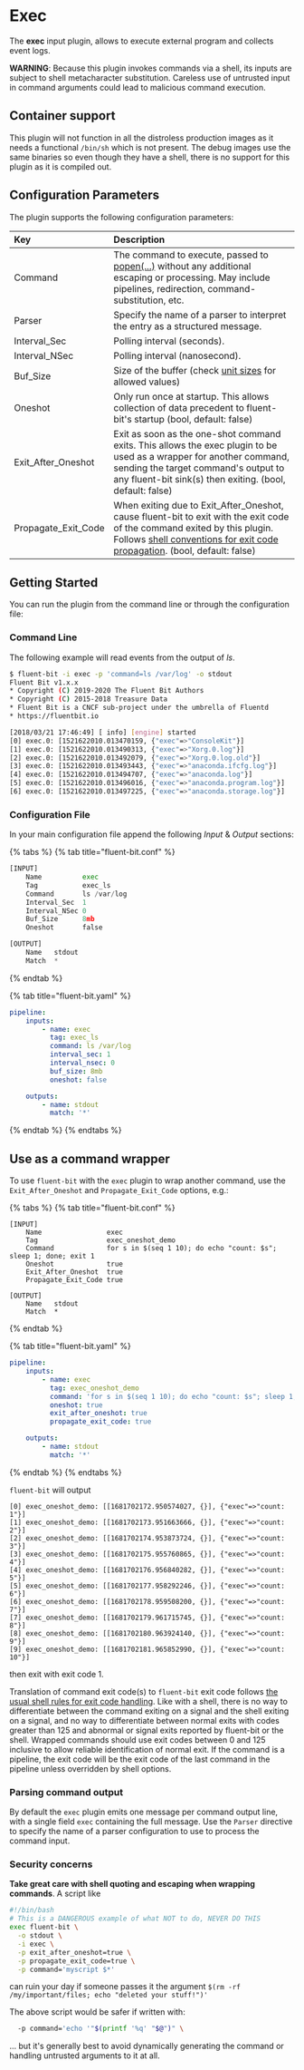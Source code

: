 # Exec

The **exec** input plugin, allows to execute external program and collects event logs.

**WARNING**: Because this plugin invokes commands via a shell, its inputs are
subject to shell metacharacter substitution. Careless use of untrusted input in
command arguments could lead to malicious command execution.

## Container support

This plugin will not function in all the distroless production images as it needs a functional `/bin/sh` which is not present.
The debug images use the same binaries so even though they have a shell, there is no support for this plugin as it is compiled out.

## Configuration Parameters

The plugin supports the following configuration parameters:

| Key | Description |
| :--- | :--- |
| Command | The command to execute, passed to [popen(...)](https://man7.org/linux/man-pages/man3/popen.3.html) without any additional escaping or processing. May include pipelines, redirection, command-substitution, etc. |
| Parser | Specify the name of a parser to interpret the entry as a structured message. |
| Interval\_Sec | Polling interval \(seconds\). |
| Interval\_NSec | Polling interval \(nanosecond\). |
| Buf\_Size | Size of the buffer \(check [unit sizes](../../administration/configuring-fluent-bit/unit-sizes.md) for allowed values\) |
| Oneshot | Only run once at startup. This allows collection of data precedent to fluent-bit's startup (bool, default: false) |
| Exit\_After\_Oneshot | Exit as soon as the one-shot command exits. This allows the exec plugin to be used as a wrapper for another command, sending the target command's output to any fluent-bit sink(s) then exiting. (bool, default: false) |
| Propagate\_Exit\_Code | When exiting due to Exit\_After\_Oneshot, cause fluent-bit to exit with the exit code of the command exited by this plugin. Follows [shell conventions for exit code propagation](https://www.gnu.org/software/bash/manual/html_node/Exit-Status.html). (bool, default: false) |

## Getting Started

You can run the plugin from the command line or through the configuration file:

### Command Line

The following example will read events from the output of _ls_.

```bash
$ fluent-bit -i exec -p 'command=ls /var/log' -o stdout
Fluent Bit v1.x.x
* Copyright (C) 2019-2020 The Fluent Bit Authors
* Copyright (C) 2015-2018 Treasure Data
* Fluent Bit is a CNCF sub-project under the umbrella of Fluentd
* https://fluentbit.io

[2018/03/21 17:46:49] [ info] [engine] started
[0] exec.0: [1521622010.013470159, {"exec"=>"ConsoleKit"}]
[1] exec.0: [1521622010.013490313, {"exec"=>"Xorg.0.log"}]
[2] exec.0: [1521622010.013492079, {"exec"=>"Xorg.0.log.old"}]
[3] exec.0: [1521622010.013493443, {"exec"=>"anaconda.ifcfg.log"}]
[4] exec.0: [1521622010.013494707, {"exec"=>"anaconda.log"}]
[5] exec.0: [1521622010.013496016, {"exec"=>"anaconda.program.log"}]
[6] exec.0: [1521622010.013497225, {"exec"=>"anaconda.storage.log"}]
```

### Configuration File

In your main configuration file append the following _Input_ & _Output_ sections:

{% tabs %}
{% tab title="fluent-bit.conf" %}
```python
[INPUT]
    Name          exec
    Tag           exec_ls
    Command       ls /var/log
    Interval_Sec  1
    Interval_NSec 0
    Buf_Size      8mb
    Oneshot       false

[OUTPUT]
    Name   stdout
    Match  *
```
{% endtab %}

{% tab title="fluent-bit.yaml" %}
```yaml
pipeline:
    inputs:
        - name: exec
          tag: exec_ls
          command: ls /var/log
          interval_sec: 1
          interval_nsec: 0
          buf_size: 8mb
          oneshot: false

    outputs:
        - name: stdout
          match: '*'
```
{% endtab %}
{% endtabs %}

## Use as a command wrapper

To use `fluent-bit` with the `exec` plugin to wrap another command, use the
`Exit_After_Oneshot` and `Propagate_Exit_Code` options, e.g.:

{% tabs %}
{% tab title="fluent-bit.conf" %}
```
[INPUT]
    Name                exec
    Tag                 exec_oneshot_demo
    Command             for s in $(seq 1 10); do echo "count: $s"; sleep 1; done; exit 1
    Oneshot             true
    Exit_After_Oneshot  true
    Propagate_Exit_Code true

[OUTPUT]
    Name   stdout
    Match  *
```
{% endtab %}

{% tab title="fluent-bit.yaml" %}
```yaml
pipeline:
    inputs:
        - name: exec
          tag: exec_oneshot_demo
          command: 'for s in $(seq 1 10); do echo "count: $s"; sleep 1; done; exit 1'
          oneshot: true
          exit_after_oneshot: true
          propagate_exit_code: true

    outputs:
        - name: stdout
          match: '*'
```
{% endtab %}
{% endtabs %}

`fluent-bit` will output

```
[0] exec_oneshot_demo: [[1681702172.950574027, {}], {"exec"=>"count: 1"}]
[1] exec_oneshot_demo: [[1681702173.951663666, {}], {"exec"=>"count: 2"}]
[2] exec_oneshot_demo: [[1681702174.953873724, {}], {"exec"=>"count: 3"}]
[3] exec_oneshot_demo: [[1681702175.955760865, {}], {"exec"=>"count: 4"}]
[4] exec_oneshot_demo: [[1681702176.956840282, {}], {"exec"=>"count: 5"}]
[5] exec_oneshot_demo: [[1681702177.958292246, {}], {"exec"=>"count: 6"}]
[6] exec_oneshot_demo: [[1681702178.959508200, {}], {"exec"=>"count: 7"}]
[7] exec_oneshot_demo: [[1681702179.961715745, {}], {"exec"=>"count: 8"}]
[8] exec_oneshot_demo: [[1681702180.963924140, {}], {"exec"=>"count: 9"}]
[9] exec_oneshot_demo: [[1681702181.965852990, {}], {"exec"=>"count: 10"}]
```

then exit with exit code 1.

Translation of command exit code(s) to `fluent-bit` exit code follows
[the usual shell rules for exit code handling](https://www.gnu.org/software/bash/manual/html_node/Exit-Status.html).
Like with a shell, there is no way to differentiate between the command exiting
on a signal and the shell exiting on a signal, and no way to differentiate
between normal exits with codes greater than 125 and abnormal or signal exits
reported by fluent-bit or the shell. Wrapped commands should use exit codes
between 0 and 125 inclusive to allow reliable identification of normal exit.
If the command is a pipeline, the exit code will be the exit code of the last
command in the pipeline unless overridden by shell options.

### Parsing command output

By default the `exec` plugin emits one message per command output line, with a
single field `exec` containing the full message. Use the `Parser` directive to
specify the name of a parser configuration to use to process the command input.

### Security concerns

**Take great care with shell quoting and escaping when wrapping commands**.
A script like

```bash
#!/bin/bash
# This is a DANGEROUS example of what NOT to do, NEVER DO THIS
exec fluent-bit \
  -o stdout \
  -i exec \
  -p exit_after_oneshot=true \
  -p propagate_exit_code=true \
  -p command='myscript $*'
```

can ruin your day if someone passes it the argument
`$(rm -rf /my/important/files; echo "deleted your stuff!")'`

The above script would be safer if written with:

```bash
  -p command='echo '"$(printf '%q' "$@")" \
```

... but it's generally best to avoid dynamically generating the command or
handling untrusted arguments to it at all.
